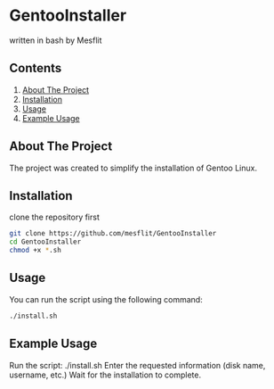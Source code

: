 # GentooInstaller
written in bash by Mesflit

## Contents
1. [About The Project](about-the-project)
2. [Installation](installation)
3. [Usage](usage)
4. [Example Usage](example-usage)

## About The Project

The project was created to simplify the installation of Gentoo Linux.

## Installation

clone the repository first
```bash
git clone https://github.com/mesflit/GentooInstaller
cd GentooInstaller
chmod +x *.sh
```

## Usage

You can run the script using the following command:
```bash
./install.sh
```

## Example Usage 

Run the script: ./install.sh
Enter the requested information (disk name, username, etc.)
Wait for the installation to complete.
